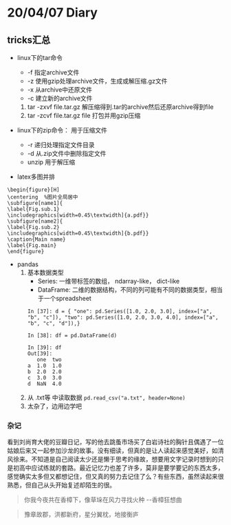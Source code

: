 # 20/04/07 Diary


## tricks汇总
- linux下的tar命令
    - -f 指定archive文件
    - -z 使用gzip处理archive文件，生成或解压缩.gz文件
    - -x 从archive中还原文件
    - -c 建立新的archive文件
    1. tar -zxvf file.tar.gz   解压缩得到.tar的archive然后还原archive得到file
    2. tar -zcvf file.tar.gz file 打包并用gzip压缩

- linux下的zip命令： 用于压缩文件
    - -r 递归处理指定文件目录
    - -d 从.zip文件中删除指定文件
    - unzip 用于解压缩

- latex多图并排
```
\begin{figure}[H]
\centering  %图片全局居中
\subfigure[name1]{
\label{Fig.sub.1}
\includegraphics[width=0.45\textwidth]{a.pdf}}
\subfigure[name2]{
\label{Fig.sub.2}
\includegraphics[width=0.45\textwidth]{b.pdf}}
\caption{Main name}
\label{Fig.main}
\end{figure}
```

- pandas
    1. 基本数据类型
        - Series: 一维带标签的数组， ndarray-like， dict-like
        - DataFrame: 二维的数据结构，不同的列可能有不同的数据类型，相当于一个spreadsheet
        ```
        In [37]: d = { "one": pd.Series([1.0, 2.0, 3.0], index=["a", "b", "c"]), "two": pd.Series([1.0, 2.0, 3.0, 4.0], index=["a", "b", "c", "d"]),}

        In [38]: df = pd.DataFrame(d)

        In [39]: df
        Out[39]: 
           one  two
        a  1.0  1.0
        b  2.0  2.0
        c  3.0  3.0
        d  NaN  4.0
        ```
    2. 从 .txt等 中读取数据 `pd.read_csv("a.txt", header=None)`
    3. 太杂了，边用边学吧


### 杂记
看到刘尚育大佬的豆瓣日记，写的他去跳蚤市场买了白岩诗社的胸针且偶遇了一位姑娘后来又一起参加沙龙的故事。没有细读，但真的是让人读起来感觉美好，如清风徐来。不知道是自己阅读太少还是懒于思考的缘故，想要用文字记录时想到的只是初高中应试练就的套路。最近记忆力也差了许多，莫非是要学要记的东西太多，感觉确实太多但又都想记住，但又真的努力去记住了么？有些东西，虽然读起来很熟悉，但自己从头开始复述却陌生的很。
> 你我今夜共在香樟下，像草垛在风力寻找火种 --香樟狂想曲

> 豫章故郡，洪都新府，星分翼枕，地接衡庐


